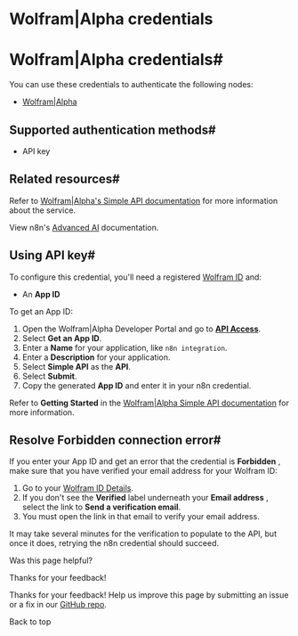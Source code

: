 # Wolfram|Alpha credentials

[ ](https://github.com/n8n-io/n8n-docs/edit/main/docs/integrations/builtin/credentials/wolframalpha.md "Edit this page")

# Wolfram|Alpha credentials#

You can use these credentials to authenticate the following nodes:

  * [Wolfram|Alpha](../../cluster-nodes/sub-nodes/n8n-nodes-langchain.toolwolframalpha/)



## Supported authentication methods#

  * API key



## Related resources#

Refer to [Wolfram|Alpha's Simple API documentation](https://products.wolframalpha.com/simple-api/documentation) for more information about the service.

View n8n's [Advanced AI](../../../../advanced-ai/) documentation.

## Using API key#

To configure this credential, you'll need a registered [Wolfram ID](https://account.wolfram.com) and:

  * An **App ID**



To get an App ID:

  1. Open the Wolfram|Alpha Developer Portal and go to [**API Access**](https://developer.wolframalpha.com/access).
  2. Select **Get an App ID**.
  3. Enter a **Name** for your application, like `n8n integration`.
  4. Enter a **Description** for your application.
  5. Select **Simple API** as the **API**.
  6. Select **Submit**.
  7. Copy the generated **App ID** and enter it in your n8n credential.



Refer to **Getting Started** in the [Wolfram|Alpha Simple API documentation](https://products.wolframalpha.com/simple-api/documentation) for more information.

## Resolve Forbidden connection error#

If you enter your App ID and get an error that the credential is **Forbidden** , make sure that you have verified your email address for your Wolfram ID:

  1. Go to your [Wolfram ID Details](https://account.wolfram.com/wolframid).
  2. If you don't see the **Verified** label underneath your **Email address** , select the link to **Send a verification email**.
  3. You must open the link in that email to verify your email address.



It may take several minutes for the verification to populate to the API, but once it does, retrying the n8n credential should succeed.

Was this page helpful? 

Thanks for your feedback! 

Thanks for your feedback! Help us improve this page by submitting an issue or a fix in our [GitHub repo](https://github.com/n8n-io/n8n-docs). 

Back to top 
